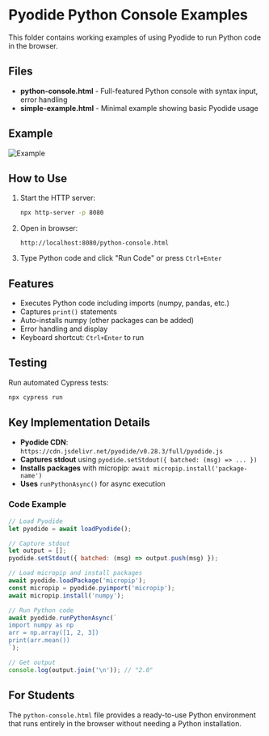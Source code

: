 # Pyodide Python Console Examples

This folder contains working examples of using Pyodide to run Python code in the browser.

## Files

- **python-console.html** - Full-featured Python console with syntax input, error handling
- **simple-example.html** - Minimal example showing basic Pyodide usage

## Example

![Example](doc/screenshot.png.)

## How to Use

1. Start the HTTP server:

   ```bash
   npx http-server -p 8080
   ```

2. Open in browser:

   ```
   http://localhost:8080/python-console.html
   ```

3. Type Python code and click "Run Code" or press `Ctrl+Enter`

## Features

- Executes Python code including imports (numpy, pandas, etc.)
- Captures `print()` statements
- Auto-installs numpy (other packages can be added)
- Error handling and display
- Keyboard shortcut: `Ctrl+Enter` to run

## Testing

Run automated Cypress tests:

```bash
npx cypress run
```

## Key Implementation Details

- **Pyodide CDN**: `https://cdn.jsdelivr.net/pyodide/v0.28.3/full/pyodide.js`
- **Captures stdout** using `pyodide.setStdout({ batched: (msg) => ... })`
- **Installs packages** with micropip: `await micropip.install('package-name')`
- **Uses** `runPythonAsync()` for async execution

### Code Example

```javascript
// Load Pyodide
let pyodide = await loadPyodide();

// Capture stdout
let output = [];
pyodide.setStdout({ batched: (msg) => output.push(msg) });

// Load micropip and install packages
await pyodide.loadPackage('micropip');
const micropip = pyodide.pyimport('micropip');
await micropip.install('numpy');

// Run Python code
await pyodide.runPythonAsync(`
import numpy as np
arr = np.array([1, 2, 3])
print(arr.mean())
`);

// Get output
console.log(output.join('\n')); // "2.0"
```

## For Students

The `python-console.html` file provides a ready-to-use Python environment that runs entirely in the browser without needing a Python installation.
